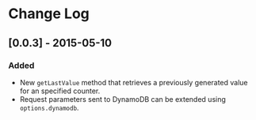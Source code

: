# Change Log

## [0.0.3] - 2015-05-10
### Added
- New `getLastValue` method that retrieves a previously generated value for an
  specified counter.
- Request parameters sent to DynamoDB can be extended using `options.dynamodb`.